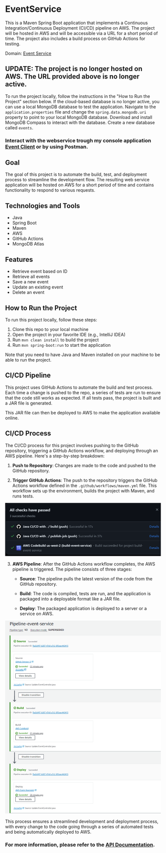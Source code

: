
# EventService

This is a Maven Spring Boot application that implements a Continuous Integration/Continuous Deployment (CI/CD) pipeline on AWS. The project will be hosted in AWS and will be accessible via a URL for a short period of time.
The project also includes a build process on GitHub Actions for testing.

Domain: [Event Service](http://event-service-mongodb-env.eba-hux36rjj.us-west-2.elasticbeanstalk.com:8080/events)

## UPDATE: The project is no longer hosted on AWS. The URL provided above is no longer active.
To run the project locally, follow the instructions in the "How to Run the Project" section below.
If the cloud-based database is no longer active, you can use a local MongoDB database to test the application.
Navigate to the `application.properties` file and change the `spring.data.mongodb.uri` property to point to your local MongoDB database.
Download and install MongoDB Compass to interact with the database.
Create a new database called `events`.

### Interact with the webservice trough my console application [Event Client](https://github.com/clarabrorson/EventClient) or by using Postman.


## Goal

The goal of this project is to automate the build, test, and deployment process to streamline the development flow. The resulting web service application will be hosted on AWS for a short period of time and contains functionality to respond to various requests.

## Technologies and Tools

- Java
- Spring Boot
- Maven
- AWS
- GitHub Actions
- MongoDB Atlas

## Features

- Retrieve event based on ID
- Retrieve all events
- Save a new event
- Update an existing event
- Delete an event

## How to Run the Project

To run this project locally, follow these steps:

1. Clone this repo to your local machine
2. Open the project in your favorite IDE (e.g., IntelliJ IDEA)
3. Run `mvn clean install` to build the project
4. Run `mvn spring-boot:run` to start the application

Note that you need to have Java and Maven installed on your machine to be able to run the project.

## CI/CD Pipeline

This project uses GitHub Actions to automate the build and test process. Each time a change is pushed to the repo, a series of tests are run to ensure that the code still works as expected. If all tests pass, the project is built and a JAR file is generated.

This JAR file can then be deployed to AWS to make the application available online.

## CI/CD Process

The CI/CD process for this project involves pushing to the GitHub repository, triggering a GitHub Actions workflow, and deploying through an AWS pipeline. Here's a step-by-step breakdown:

1. **Push to Repository**: Changes are made to the code and pushed to the GitHub repository.

2. **Trigger GitHub Actions**: The push to the repository triggers the GitHub Actions workflow defined in the `.github/workflows/maven.yml` file. This workflow sets up the environment, builds the project with Maven, and runs tests.

![Github Actions](GithubActions.png)

3. **AWS Pipeline**: After the GitHub Actions workflow completes, the AWS pipeline is triggered. The pipeline consists of three stages:

    - **Source**: The pipeline pulls the latest version of the code from the GitHub repository.

    - **Build**: The code is compiled, tests are run, and the application is packaged into a deployable format like a JAR file.

    - **Deploy**: The packaged application is deployed to a server or a service on AWS.

![AWS Pipeline](AWSPipeline.png)

This process ensures a streamlined development and deployment process, with every change to the code going through a series of automated tests and being automatically deployed to AWS.

### For more information, please refer to the [API Documentation](API_DOCUMENTATION.md).